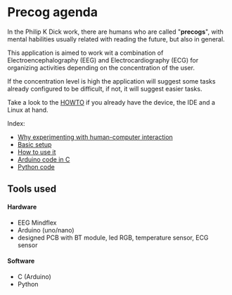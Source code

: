 # Precog agenda

In the Philip K Dick work, there are humans who are called "**precogs**", with mental habilities usually related with reading the future, but also in general.

This application is aimed to work wit a combination of Electroencephalography (EEG) and Electrocardiography (ECG) for organizing activities depending on the concentration of the user.

If the concentration level is high the application will suggest some tasks already configured to be difficult, if not, it will suggest easier tasks.

Take a look to the [HOWTO](https://github.com/terceranexus6/EEG_precog_agenda/blob/master/documentation/how_to.md) if you already have the device, the IDE and a Linux at hand.

Index:

- [Why experimenting with human-computer interaction](https://github.com/terceranexus6/EEG_precog_agenda/blob/master/documentation/extra.md)
- [Basic setup](https://github.com/terceranexus6/EEG_precog_agenda/blob/master/documentation/basics.md)
- [How to use it](https://github.com/terceranexus6/EEG_precog_agenda/blob/master/documentation/how_to.md)
- [Arduino code in C](https://github.com/terceranexus6/EEG_precog_agenda/tree/master/code/arduino)
- [Python code](https://github.com/terceranexus6/EEG_precog_agenda/tree/master/code/python)

## Tools used

#### Hardware
- EEG Mindflex
- Arduino (uno/nano)
- designed PCB with BT module, led RGB, temperature sensor, ECG sensor

#### Software
- C (Arduino)
- Python
